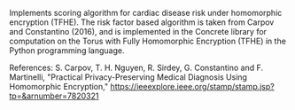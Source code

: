 Implements scoring algorithm for cardiac disease risk under homomorphic encryption (TFHE). The risk factor based algorithm is taken from Carpov and Constantino (2016), and is implemented in the Concrete library for computation on the Torus with Fully Homomorphic Encryption (TFHE) in the Python programming language.

References:
S. Carpov, T. H. Nguyen, R. Sirdey, G. Constantino and F. Martinelli, "Practical Privacy-Preserving Medical Diagnosis Using Homomorphic Encryption," https://ieeexplore.ieee.org/stamp/stamp.jsp?tp=&arnumber=7820321

